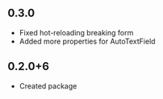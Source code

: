 ## 0.3.0

- Fixed hot-reloading breaking form 
- Added more properties for AutoTextField

## 0.2.0+6

- Created package
